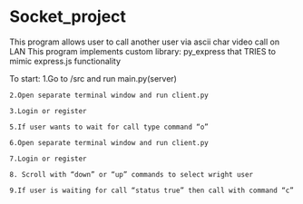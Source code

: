 # Socket_project
This program allows user to call another user via ascii char video call on LAN
This program implements custom library: py_express that TRIES to mimic express.js functionality

To start:
    1.Go to /src and run main.py(server)

    2.Open separate terminal window and run client.py

    3.Login or register

    5.If user wants to wait for call type command “o”

    6.Open separate terminal window and run client.py

    7.Login or register

    8. Scroll with “down” or “up” commands to select wright user

    9.If user is waiting for call “status true” then call with command “c”
